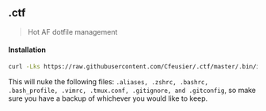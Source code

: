 ## .ctf

> Hot AF dotfile management

#### Installation

```sh
curl -Lks https://raw.githubusercontent.com/Cfeusier/.ctf/master/.bin/install.sh | /bin/bash
```

This will nuke the following files: `.aliases, .zshrc, .bashrc, .bash_profile, .vimrc, .tmux.conf, .gitignore, and .gitconfig`, so make sure you have a backup of whichever you would like to keep.

